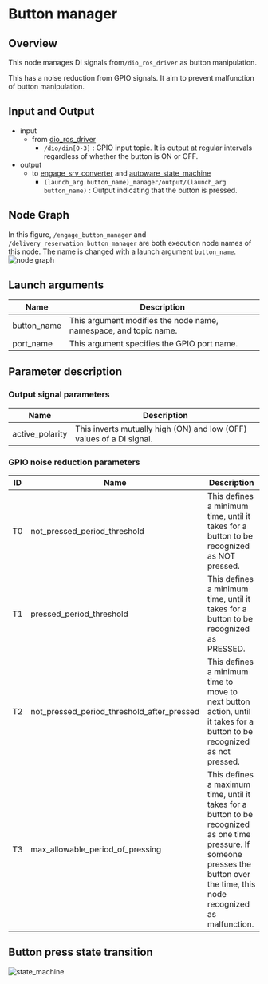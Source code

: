 # Button manager

## Overview
This node manages DI signals from`/dio_ros_driver` as button manipulation.

This has a noise reduction from GPIO signals.
It aim to prevent malfunction of button manipulation.

## Input and Output
- input
  - from [dio_ros_driver](https://github.com/tier4/dio_ros_driver)
    - `/dio/din[0-3]` : GPIO input topic. It is output at regular intervals regardless of whether the button is ON or OFF.
- output
  - to [engage_srv_converter](https://github.com/eve-autonomy/engage_srv_converter) and [autoware_state_machine](https://github.com/eve-autonomy/autoware_state_machine)
    - `(launch_arg button_name)_manager/output/(launch_arg button_name)` : Output indicating that the button is pressed.

## Node Graph
In this figure, `/engage_button_manager` and `/delivery_reservation_button_manager` are both execution node names of this node.
The name is changed with  a launch argument `button_name`.
![node graph](http://www.plantuml.com/plantuml/proxy?src=https://raw.githubusercontent.com/eve-autonomy/button_manager/docs/node_graph.pu)

## Launch arguments
<table>
  <thead>
    <tr>
      <th scope="col">Name</th>
      <th scope="col">Description</th>
    </tr>
  </thead>
  <tbody>
    <tr>
      <td>button_name</td>
      <td>This argument modifies the node name, namespace, and topic name.</td>
    <tr>
    <tr>
      <td>port_name</td>
      <td>This argument specifies the GPIO port name.</td>
    <tr>
  </tbody>
</table>

## Parameter description

### Output signal parameters
<table>
  <thead>
    <tr>
      <th scope="col">Name</th>
      <th scope="col">Description</th>
    </tr>
  </thead>
  <tbody>
    <tr>
      <td>active_polarity</td>
      <td>This inverts mutually high (ON) and low (OFF) values of a DI signal.</td>
    <tr>
  </tbody>
</table>

### GPIO noise reduction parameters
<table>
  <thead>
    <tr>
      <th scope="col">ID</th>
      <th scope="col">Name</th>
      <th scope="col">Description</th>
    </tr>
  </thead>
  <tbody>
    <tr>
      <td>T0</td>
      <td>not_pressed_period_threshold</td>
      <td>This defines a minimum time, until it takes for a button to be recognized as NOT pressed.</td>
    <tr>
    <tr>
      <td>T1</td>
      <td>pressed_period_threshold</td>
      <td>This defines a minimum time, until it takes for a button to be recognized as PRESSED.</td>
    <tr>
    <tr>
      <td>T2</td>
      <td>not_pressed_period_threshold_after_pressed</td>
      <td>This defines a minimum time to move to next button action, until it takes for a button to be recognized as not pressed.</td>
    <tr>
    <tr>
      <td>T3</td>
      <td>max_allowable_period_of_pressing</td>
      <td>This defines a maximum time, until it takes for a button to be recognized as one time pressure. If someone presses the button over the time, this node recognized as malfunction.</td>
    <tr>
  </tbody>
</table>

## Button press state transition
![state_machine](http://www.plantuml.com/plantuml/proxy?src=https://raw.githubusercontent.com/eve-autonomy/button_manager/docs/state_machine.pu)

